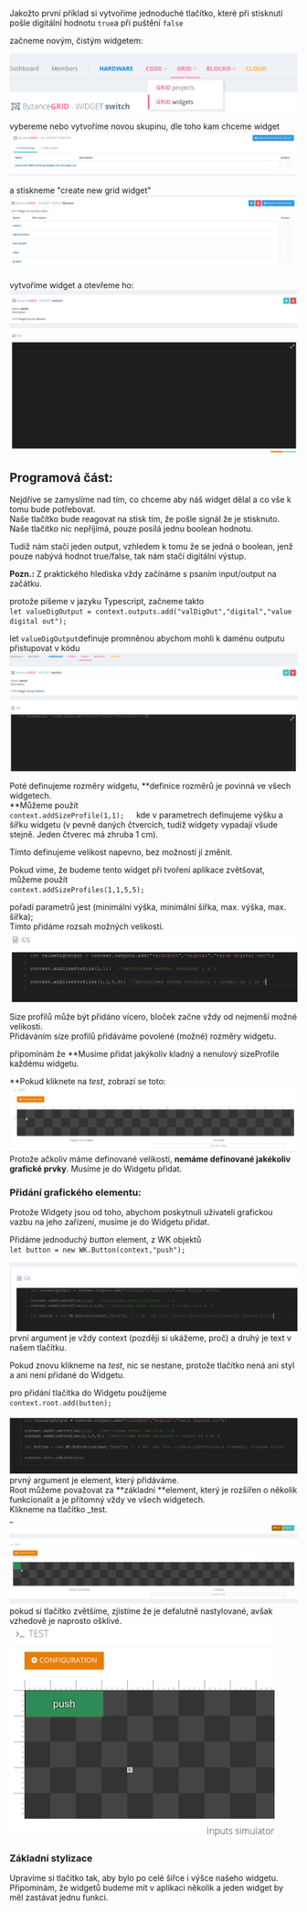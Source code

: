 Jakožto první příklad si vytvoříme jednoduché tlačítko, které při stisknutí pošle digitální hodnotu `true`a při puštění `false`

začneme novým, čistým widgetem:

![](/assets/start.png)

vybereme nebo vytvoříme novou skupinu, dle toho kam chceme widget![](/assets/start2.png)

a stiskneme "create new grid widget"  
![](/assets/last.png)

vytvoříme widget a otevřeme ho: ![](/assets/import.png)

## Programová část:

Nejdříve se zamyslíme nad tím, co chceme aby náš widget dělal a co vše k tomu bude potřebovat.  
Naše tlačítko bude reagovat na stisk tím, že pošle signál že je stisknuto.  
Naše tlačítko nic nepříjímá, pouze posílá jednu boolean hodnotu.

Tudíž nám stačí jeden output, vzhledem k tomu že se jedná o boolean, jenž pouze nabývá hodnot true/false, tak nám stačí digitální výstup.

**Pozn.:** Z praktického hlediska vždy začínáme s psaním input/output na začátku.

protože píšeme v jazyku Typescript, začneme takto  
`let valueDigOutput = context.outputs.add("valDigOut","digital","value digital out");`

let `valueDigOutput`definuje promněnou abychom mohli k daménu outputu přistupovat v kódu  ![](/assets/code1.png)  


Poté definujeme rozměry widgetu, **definice rozměrů je povinná ve všech widgetech.  
**Můžeme použít   
`context.addSizeProfile(1,1);  
`kde v parametrech definujeme výšku a šířku widgetu \(v pevně daných čtvercích, tudíž widgety vypadají všude stejně. Jeden  čtverec má zhruba 1 cm\). 

Tímto definujeme velikost napevno, bez možností jí změnit.

Pokud víme, že budeme tento widget při tvoření aplikace zvětšovat, můžeme použít    
`context.addSizeProfiles(1,1,5,5);`

pořadí parametrů jest \(minimální výška, minimální šířka, max. výška, max. šířka\);  
Tímto přidáme rozsah možných velikostí.  
![](/assets/code3.png)

Size profilů může být přidáno vícero, bloček začne vždy od nejmenší možné velikosti.  
Přidáváním síze profilů přidáváme povolené \(možné\) rozměry widgetu.



připomínám že **Musíme přidat jakýkoliv kladný a nenulový sizeProfile každému widgetu.  
  
**Pokud kliknete na _test_, zobrazí se toto:![](/assets/code4.png)Protože ačkoliv máme definované velikosti, **nemáme definované jakékoliv grafické prvky**. Musíme je do Widgetu přidat.

### Přidání grafického elementu:

Protože Widgety jsou od toho, abychom poskytnuli uživateli grafickou vazbu na jeho zařízení, musíme je do Widgetu přidat.  
  
Přidáme jednoduchý _button_ element, z WK objektů  
`let button = new WK.Button(context,"push");`

![](/assets/code5.png)první argument je vždy context \(později si ukážeme, proč\) a druhý je text v našem tlačítku.

Pokud znovu klikneme na _test_, nic se nestane, protože tlačítko nená ani styl a ani není přidané do Widgetu.



pro přidání tlačítka do Widgetu použijeme  
`context.root.add(button);`

![](/assets/code6.png)prvný argument je element, který přidáváme.  
Root můžeme považovat za **základní **element, který je rozšířen o několik funkcionalit a je přítomný vždy ve všech widgetech.  
Klikneme na tlačítko _test.  
_![](/assets/code7.png)pokud si tlačítko zvětšíme, zjistíme že je defalutně nastylované, avšak vzhedově je naprosto ošklivé.  
![](/assets/code8.png)  


### Základní stylizace

Upravíme si tlačítko tak, aby bylo po celé šířce i výšce našeho widgetu.  
Připomínám, že widgetů budeme mít v aplikaci několik a jeden widget by měl zastávat jednu funkci.

